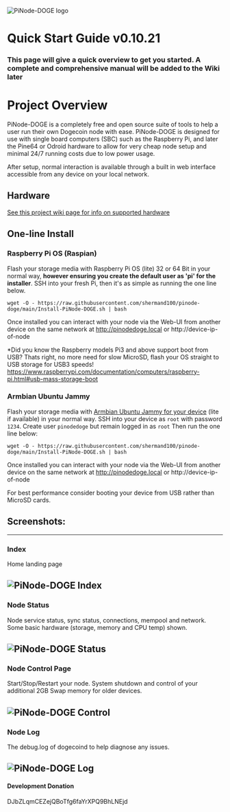 ![PiNode-DOGE logo](https://github.com/shermand100/pinode-doge/blob/main/Images/pinode-doge-banner.png)

# Quick Start Guide v0.10.21

### This page will give a quick overview to get you started. A complete and comprehensive manual will be added to the Wiki later

# Project Overview

PiNode-DOGE is a completely free and open source suite of tools to help a user run their own Dogecoin node with ease. PiNode-DOGE is designed for use with single board computers (SBC) such as the Raspberry Pi, and later the Pine64 or Odroid hardware to allow for very cheap node setup and minimal 24/7 running costs due to low power usage.

After setup, normal interaction is available through a built in web interface accessible from any device on your local network.

## Hardware

[See this project wiki page for info on supported hardware](https://github.com/shermand100/pinode-doge/wiki/Hardware)

## One-line Install
### Raspberry Pi OS (Raspian)
Flash your storage media with Raspberry Pi OS (lite) 32 or 64 Bit in your normal way, **however ensuring you create the default user as 'pi' for the installer**.  SSH into your fresh Pi, then it's as simple as running the one line below.

`wget -O - https://raw.githubusercontent.com/shermand100/pinode-doge/main/Install-PiNode-DOGE.sh | bash`

Once installed you can interact with your node via the Web-UI from another device on the same network at http://pinodedoge.local or http://device-ip-of-node

*Did you know the Raspberry models Pi3 and above support boot from USB? Thats right, no more need for slow MicroSD, flash your OS straight to USB storage for USB3 speeds!
https://www.raspberrypi.com/documentation/computers/raspberry-pi.html#usb-mass-storage-boot

### Armbian Ubuntu Jammy
Flash your storage media with [Armbian Ubuntu Jammy for your device](https://www.armbian.com/download/) (lite if available) in your normal way. SSH into your device as `root` with password `1234`. Create user `pinodedoge` but remain logged in as `root` Then run the one line below:

`wget -O - https://raw.githubusercontent.com/shermand100/pinode-doge/main/Install-PiNode-DOGE.sh | bash`

Once installed you can interact with your node via the Web-UI from another device on the same network at http://pinodedoge.local or http://device-ip-of-node

For best performance consider booting your device from USB rather than MicroSD cards.

## Screenshots:
---
### Index

Home landing page

![PiNode-DOGE Index](https://github.com/shermand100/pinode-doge/blob/main/Images/screenshots/index.png)
---
### Node Status

Node service status, sync status, connections, mempool and network. Some basic hardware (storage, memory and CPU temp) shown.

![PiNode-DOGE Status](https://github.com/shermand100/pinode-doge/blob/main/Images/screenshots/nodeStatus.png)
---
### Node Control Page

Start/Stop/Restart your node. System shutdown and control of your additional 2GB Swap memory for older devices.

![PiNode-DOGE Control](https://github.com/shermand100/pinode-doge/blob/main/Images/screenshots/nodeControl.png)
---
### Node Log

The debug.log of dogecoind to help diagnose any issues.

![PiNode-DOGE Log](https://github.com/shermand100/pinode-doge/blob/main/Images/screenshots/log.png)
---
#### Development Donation
DJbZLqmCEZejQBoTfg6faYrXPQ9BhLNEjd
